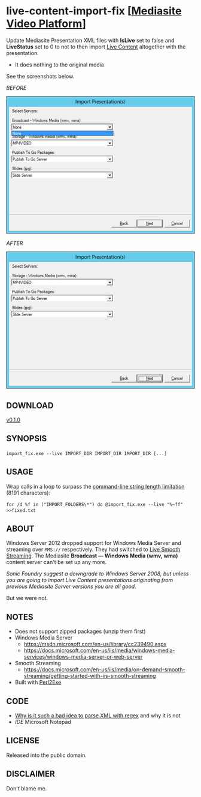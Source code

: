 # live-content-import-fix \[[Mediasite Video Platform](http://www.sonicfoundry.com/mediasite/)\]

Update Mediasite Presentation XML files with **IsLive** set to false and **LiveStatus** set to 0 to not to then import [Live Content](https://msdn.microsoft.com/en-us/library/ff723875(v=expression.40).aspx) altogether with the presentation.

* It does nothing to the original media

See the screenshots below.

_BEFORE_

![BEFORE the fix](BEFORE.png)

_AFTER_

![AFTER the fix](AFTER.png)

## DOWNLOAD

[v0.1.0](https://github.com/paveljurca/import_fix/releases/tag/v0.1.0)

## SYNOPSIS

`import_fix.exe --live IMPORT_DIR IMPORT_DIR IMPORT_DIR [...]`

## USAGE

Wrap calls in a loop to surpass the [command-line string length limitation](https://support.microsoft.com/en-us/help/830473/command-prompt-cmd--exe-command-line-string-limitation) (8191 characters):

    for /d %f in ("IMPORT_FOLDERS\*") do @import_fix.exe --live "%~ff" >>fixed.txt

## ABOUT

Windows Server 2012 dropped support for Windows Media Server and streaming over `MMS://` respectively.
They had switched to [Live Smooth Streaming](https://technet.microsoft.com/en-us/library/ee791818(v=ws.10).aspx).
The Mediasite **Broadcast — Windows Media (wmv, wma)** content server can't be set up any more.

*Sonic Foundry suggest a downgrade to Windows Server 2008, but unless you are going to import
Live Content presentations originating from previous Mediasite Server versions you are all good.*

But we were not.

## NOTES

* Does not support zipped packages (unzip them first)
* Windows Media Server
   * https://msdn.microsoft.com/en-us/library/cc239490.aspx
   * https://docs.microsoft.com/en-us/iis/media/windows-media-services/windows-media-server-or-web-server
* Smooth Streaming
   * https://docs.microsoft.com/en-us/iis/media/on-demand-smooth-streaming/getting-started-with-iis-smooth-streaming
* Built with [Perl2Exe](http://www.indigostar.com/perl2exe.php)

## CODE

* [Why is it such a bad idea to parse XML with regex](https://stackoverflow.com/questions/8577060/why-is-it-such-a-bad-idea-to-parse-xml-with-regex) and why it is not
* _IDE_ Microsoft Notepad

## LICENSE

Released into the public domain.

## DISCLAIMER

Don't blame me.

